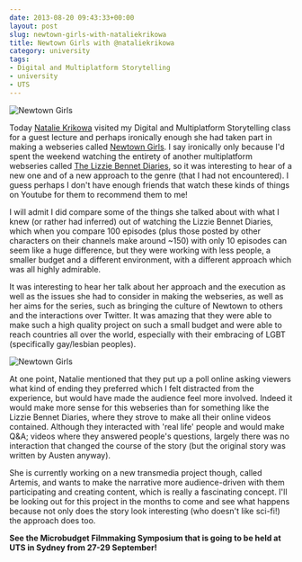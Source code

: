 ```yaml
---
date: 2013-08-20 09:43:33+00:00
layout: post
slug: newtown-girls-with-nataliekrikowa
title: Newtown Girls with @nataliekrikowa
category: university
tags:
- Digital and Multiplatform Storytelling
- university
- UTS
---
```


![Newtown Girls](https://dl.dropboxusercontent.com/u/158866275/uploads/2013/multiplatform.newtowngirls2.jpg)

Today [Natalie Krikowa](http://www.imdb.com/name/nm3324577/) visited my Digital and Multiplatform Storytelling class for a guest lecture and perhaps ironically enough she had taken part in making a webseries called [Newtown Girls](http://thenewtowngirls.com/). I say ironically only because I'd spent the weekend watching the entirety of another multiplatform webseries called [The Lizzie Bennet Diaries](http://kirinyan.net/the-lizzie-bennet-diaries/), so it was interesting to hear of a new one and of a new approach to the genre (that I had not encountered). I guess perhaps I don't have enough friends that watch these kinds of things on Youtube for them to recommend them to me!

I will admit I did compare some of the things she talked about with what I knew (or rather had inferred) out of watching the Lizzie Bennet Diaries, which when you compare 100 episodes (plus those posted by other characters on their channels make around ~150) with only 10 episodes can seem like a huge difference, but they were working with less people, a smaller budget and a different environment, with a different approach which was all highly admirable.

It was interesting to hear her talk about her approach and the execution as well as the issues she had to consider in making the webseries, as well as her aims for the series, such as bringing the culture of Newtown to others and the interactions over Twitter. It was amazing that they were able to make such a high quality project on such a small budget and were able to reach countries all over the world, especially with their embracing of LGBT (specifically gay/lesbian peoples).

![Newtown Girls](https://dl.dropboxusercontent.com/u/158866275/uploads/2013/multiplatform.newtowngirls1.jpg)

At one point, Natalie mentioned that they put up a poll online asking viewers what kind of ending they preferred which I felt distracted from the experience, but would have made the audience feel more involved. Indeed it would make more sense for this webseries than for something like the Lizzie Bennet Diaries, where they strove to make all their online videos contained. Although they interacted with 'real life' people and would make Q&A; videos where they answered people's questions, largely there was no interaction that changed the course of the story (but the original story was written by Austen anyway).

She is currently working on a new transmedia project though, called Artemis, and wants to make the narrative more audience-driven with them participating and creating content, which is really a fascinating concept. I'll be looking out for this project in the months to come and see what happens because not only does the story look interesting (who doesn't like sci-fi!) the approach does too.

**See the Microbudget Filmmaking Symposium that is going to be held at UTS in Sydney from 27-29 September!**
